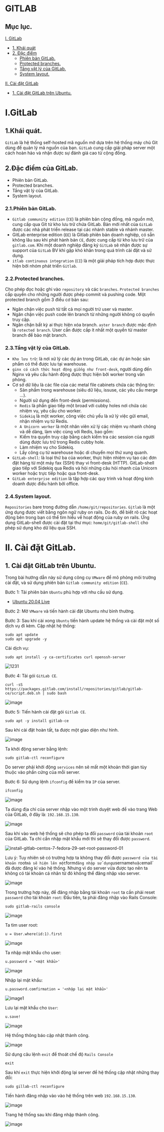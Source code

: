 # GITLAB
## Mục lục.
[I. GitLab](#GitLab)
  - [1. Khái quát](#KH)
  - [2. Đặc điểm](#DD)
    - [Phiên bản GitLab.](#Phb)
    - [Protected branches.](#Pb)
    - [Tầng vật lý của GitLab.](#Vatly)
    - [System layout.](#syslay)

[II. Cài đặt GitLab](#caidat)
  - [1. Cài đặt GitLab trên Ubuntu.](#ubuntu)


# <a name="GitLab"> I.GitLab
## <a name="KH"></a> 1.Khái quát.
`GitLab` là hệ thống self-hosted mã nguồn mở dựa trên hệ thống máy chủ Git dùng để quản lý mã nguồn của bạn. `GitLab` cung cấp giải pháp server một cách hoàn hảo và nhận được sự đánh giá cao từ cộng đồng.
## <a name="DD"></a> 2.Đặc điểm của GitLab.
- Phiên bản GitLab.
- Protected branches.
- Tầng vật lý của GitLab.
- System layout.
### <a name="Phb"></a>2.1.Phiên bản GitLab.
- `Gitlab community edition` (`CE`) là phiên bản cộng đồng, mã nguồn mở, cung cấp qua Git từ kho lưu trữ chứa GitLab. Bản mới nhất của `GitLab` được các nhà phát triển release tại các nhánh stable và nhánh master.
- GitLab enterprise edition (`EE`) là Gitlab phiên bản doanh nghiệp, có sẵn không lâu sau khi phát hành bản `CE`, được cung cấp từ kho lưu trữ của `gitlab.com`. Khi một doanh nghiệp đăng ký `GitLab` sẽ nhận được sự support của `GitLab` BV khi gặp khó khăn trong quá trình cài đặt và sử dụng.
- `itlab continuous integration` (`CI`) là một giải pháp tích hợp được thực hiện bởi nhóm phát triển `Gitlab`.
### <a name="Pb"></a>2.2.Protected branches.

Cho phép đọc hoặc ghi vào `repository` và các `branches`. `Protected branches` cấp quyền cho những người được phép commit và pushing code. Một protected branch gồm 3 điều cơ bản sau:
- Ngăn chặn việc push từ tất cả mọi người trừ user và master.
- Ngăn chặn việc push code lên branch từ những người không có quyền truy cập.
- Ngăn chặn bất kỳ ai thực hiện xóa branch.
`aster branch` được mặc định là `rotected branch`. User cần được cấp ít nhất một quyền từ master branch để bảo mật branch.
### <a name="Vatly"></a>2.3.Tầng vật lý của GitLab.
- `Kho lưu trữ`: là nơi xử lý các dự án trong GitLab, các dự án hoặc sản phẩm có thể được lưu tại warehouse.
- `ginx có cách thức hoạt động giống như front-desk`, người dùng đến Nginx và yêu cầu hành động được thực hiện bởi worker trong văn phòng.
- Cơ sở dữ liệu là các file của các metal file cabinets chứa các thông tin:
  - Sản phẩm trong warehouse (siêu dữ liệu, issuse, các yêu cầu merge …).
  - Người sử dụng đến front-desk (permissions).
  - `Redis` là phần giao tiếp một broad với cubby holes nơi chứa các nhiệm vụ, yêu cầu cho worker.
  - `Sidekiq` là một worker, công việc chủ yếu là xử lý việc gửi email, nhận nhiệm vụ từ Redis.
  - `A Unicorn worker` là một nhân viên xử lý các nhiệm vụ nhanh chóng và dễ dàng, làm việc cùng với Redis, bao gồm:
  - Kiểm tra quyền truy cập bằng cách kiểm tra các session của người dùng được lưu trữ trong Redis cubby hole.
  - Làm nhiệm vụ cho Sidekiq.
  - Lấy công cụ từ warehouse hoặc di chuyển mọi thứ xung quanh.
- `GitLab-shell`: là loại thứ ba của worker, thực hiện nhiệm vụ tạo các đơn đặt hàng từ một máy fax (SSH) thay vì front-desk (HTTP). GitLab-shell giao tiếp với Sidekiq qua Redis và hỏi những câu hỏi nhanh của Unicorn worker hoặc trực tiếp hoặc qua front-desk.
- `GitLab enterprise edition` là tập hợp các quy trình và hoạt động kinh doanh được điều hành bởi office.
### <a name="syslay"></a>2.4.System layout.
`Repositories` bare trong đường dẫn `/home/git/repositories`. `Gitlab` là một ứng dụng được viết bằng ngôn ngữ ruby on rails. Do đó, để biết rõ các hoạt động bên trong bạn có thể tìm hiểu về hoạt động của ruby on rails.
Ứng dụng GitLab-shell được cài đặt tại thư mục: `home/git/gitlab-shell` cho phép sử dụng kho dữ liệu qua SSH.

# <a name="caidat"></a>II. Cài đặt GitLab.
## <a name="ubuntu"></a>1. Cài đặt GitLab trên Ubuntu.
Trong bài hướng dẫn này sử dụng công cụ `VMware` để mô phỏng môi trường cài đặt, và sử dụng phiên bản `Gitlab community edition` (`CE`).

  Bước 1: Tải phiên bản `Ubuntu` phù hợp với nhu cầu sử dụng.
  - [Ubuntu 20.04 Live](https://releases.ubuntu.com/20.04/ubuntu-20.04.3-live-server-amd64.iso)
  
  Bước 2: Mở `VMware` và tiến hành cài đặt Ubuntu như bình thường.
  
  Bước 3: Sau khi cài xong `Ubuntu` tiến hành update hệ thống và cài đặt một số dịch vụ đi kèm.
  Cập nhật hệ thống:
  ```
  sudo apt update
  sudo apt upgrade -y
  ```
  Cài dịch vụ:
  ```
  sudo apt install -y ca-certificates curl openssh-server
  ```
  
  ![1231](https://user-images.githubusercontent.com/80932769/136925825-5df49320-00cf-4990-bd64-574baf4943ed.png)
  
  Bước 4: Tải gói `GitLab CE`.
  ```
  curl -sS https://packages.gitlab.com/install/repositories/gitlab/gitlab-ce/script.deb.sh | sudo bash
  ```
  ![image](https://user-images.githubusercontent.com/80932769/136926888-ad81b545-cc9e-4254-97f0-daec765f866e.png)

  
  Bước 5: Tiến hành cài đặt gói `Gitlab CE`.
  ```
  sudo apt -y install gitlab-ce
  ```
  Sau khi cài đặt hoàn tất, ta được một giao diện như hình.
  
  ![image](https://user-images.githubusercontent.com/80932769/136927422-e7e9de7b-9ae5-4789-9ca1-170df17ad96d.png)
  
  Ta khởi động server bằng lệnh:
  ```
  sudo gitlab-ctl reconfigure
  ```
  Do server phải khởi động  `services` nên sẽ mất một khoản thời gian tùy thuộc vào phần cứng của mỗi server.
  
  Bước 6: Sử dụng lệnh `ifconfig` để kiểm tra `IP` của server.
  ```
  ifconfig
  ```
  
  ![image](https://user-images.githubusercontent.com/80932769/136928000-e62b0944-68cf-454e-a504-533d54967f34.png)
  
  Ta dùng địa chỉ của server nhập vào một trình duyệt web để vào trang Web của GitLab, ở đây là: `192.168.15.130`.
  
  ![image](https://user-images.githubusercontent.com/80932769/136928399-9ef76a5d-6f6d-449c-aa5d-e0a5b3f12469.png)
  
  
  Sau khi vào web hệ thống sẽ cho phép ta đổi `password` của tài khoản `root` của GitLab.
  Ta chỉ cẩn nhập mật khẩu mới thì sẽ thay đổi được `password`.
  
  ![install-gitlab-centos-7-fedora-29-set-root-password-01](https://user-images.githubusercontent.com/80932769/136929907-687845ff-840d-494b-9c2d-eea57f09ce5c.png)
  
  Lưu ý: Tuy nhiên sẽ có trường hợp ta không thay đổi được `password của tài khoản `root` mà sẽ hiện lên một `form` đăng nhập sử dụng `username` hoặc `email` đã được đăng kí vào hệ thống. Nhưng vì do server vừa được tạo nên ta không có tài khoản cá nhân từ đó không thể đăng nhập vào server.
  
  ![image](https://user-images.githubusercontent.com/80932769/136930525-aa0fcd96-393a-4f44-8674-004e9cc737df.png)
  
  Trong trường hợp này, để đăng nhập bằng tài khoản `root` ta cần phải reset `password` cho tài khoản `root`:
  Đầu tiên, ta phải đăng nhập vào Rails Console:
  ```
  sudo gitlab-rails console
  ```
  ![image](https://user-images.githubusercontent.com/80932769/136932546-c3fd638e-4caa-4fe4-8d23-483e1fa12971.png)
  
  Ta tìm user root:
  ```
  u = User.where(id:1).first
  ```
  ![image](https://user-images.githubusercontent.com/80932769/136932953-4e2cf159-ac36-445c-a66e-28a0917d21f1.png)
  
  Ta nhập mật khẩu cho user:
  ```
  u.password = '<mật khẩu>'
  ```
  ![image](https://user-images.githubusercontent.com/80932769/136933554-d1b982ac-f84e-4f12-88c4-8299aed5f7af.jpg)
 
  Nhập lại mật khẩu:
  ```
  u.password.comfirmation = '<nhập lại mật khẩu>'
  ```
  
  ![image1](https://user-images.githubusercontent.com/80932769/136934530-9485c9d4-1427-4e0e-a008-10631998f11c.jpg)
  
  Lưu lại mật khẩu cho `User`:
  ```
  u.save!
  ```
  
  ![image](https://user-images.githubusercontent.com/80932769/136934716-a6d8347d-8847-4f90-8598-221212c13ac0.png)
  
  Hệ thống thông báo cập nhật thành công.
  
  ![image](https://user-images.githubusercontent.com/80932769/136935011-3d555627-b1a2-424f-b90a-90a0a8e5456c.png)

  Sử dụng câu lệnh `exit` để thoát chế độ `Rails Console`
  ```
  exit
  ```
  Sau khi `exit` thực hiện khởi động lại server để hệ thống cập nhật những thay đổi:
  ```
  sudo gillab-ctl reconfigure
  ```
  Tiến hành đăng nhập vào vào hệ thống trên web `192.168.15.130`.
  
  ![image](https://user-images.githubusercontent.com/80932769/136936831-d5826473-b28c-4f9a-a693-ba109c1ece32.png)

  Trang hệ thống sau khi đăng nhập thành công.
  
  ![image](https://user-images.githubusercontent.com/80932769/136936970-cd3b839b-a8c1-4c24-ae60-9d4c095e5ffa.png)
  
  

  
  
  
  
  

  




 

  
  

  


  
  
  
